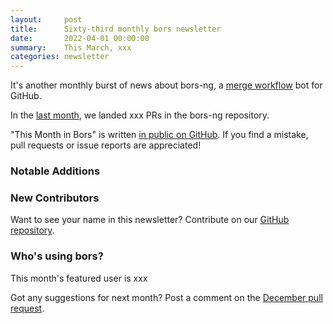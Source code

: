 ```yaml
---
layout:     post
title:      Sixty-third monthly bors newsletter
date:       2022-04-01 00:00:00
summary:    This March, xxx
categories: newsletter
---
```


It's another monthly burst of news about bors-ng, a [merge workflow](https://blog.cybai.dev/servo-contributor-part-iii/#setup-your-own-bors) bot for GitHub.

In the [last month](https://github.com/bors-ng/bors-ng/pulls?q=is%3Apr+is%3Amerged+closed%3A2022-03-01..2022-03-31),
we landed xxx PRs in the bors-ng repository.

"This Month in Bors" is written [in public on GitHub][GitHub for TMiB].
If you find a mistake, pull requests or issue reports are appreciated!

[GitHub for TMiB]: https://github.com/bors-ng/bors-ng.github.io


### Notable Additions


### New Contributors


Want to see your name in this newsletter? Contribute on our [GitHub repository](https://github.com/bors-ng/bors-ng).


### Who's using bors?

This month's featured user is xxx

Got any suggestions for next month?
Post a comment on the [December pull request](https://github.com/bors-ng/bors-ng.github.io/pull/___).
